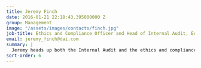 ```yaml
---
title: Jeremy Finch
date: 2016-01-21 22:18:43.395000000 Z
group: Management
image: "/assets/images/contacts/finch.jpg"
job-title: Ethics and Compliance Officer and Head of Internal Audit, Europe
email: jeremy_finch@dai.com
summary: |
  Jeremy heads up both the Internal Audit and the ethics and compliance functions for DAI Europe. As such, he is the custodian of the control environment for the company and its complex network across the project portfolio as well as being the liaison for DAI Europe’s formidable ethics policy. With 25 years of experience auditing a number of pan-European businesses across the leisure sector, he has run an internal audit function for three medium-sized private-equity backed leisure operators. 
sort-order: 6
---
```

